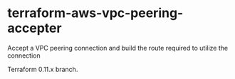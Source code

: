 # terraform-aws-vpc-peering-accepter
Accept a VPC peering connection and build the route required to utilize the connection

Terraform 0.11.x branch.
